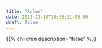 ```yaml
---
title: "Rules"
date: 2022-11-10T10:33:21-05:00
draft: false
---
```


{{% children description="false" %}}
